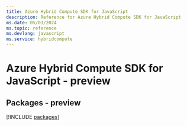 ```yaml
---
title: Azure Hybrid Compute SDK for JavaScript
description: Reference for Azure Hybrid Compute SDK for JavaScript
ms.date: 05/03/2024
ms.topic: reference
ms.devlang: javascript
ms.service: hybridcompute
---
```

# Azure Hybrid Compute SDK for JavaScript - preview
## Packages - preview
[!INCLUDE [packages](hybrid-compute-index.md)]